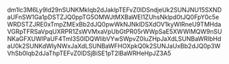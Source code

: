 dm1lc3M6Ly9ld29nSUNKMklqb2dJaklpTEFvZ0lDSndjeUk2SUNJNU15SXNDaUFnSW1Ga1pDSTZJQ0ppTG5OMWJtMXBaWEl1ZUhsNklpd0tJQ0FpY0c5eWRDSTZJRE0xTmpZMExBb2dJQ0pwWkNJNklDSXdOV1kyWlRneU9TMHdaVGRpTFRSaVpqUXRPR1ZsWVMxaVpUbGtPR05rWWpSaE5XWWlMQW9nSUNKaGFXUWlPaUF4Tml3S0lDQWlibVYwSWpvZ0luZHpJaXdLSUNBaWRIbHdaU0k2SUNKdWIyNWxJaXdLSUNBaWFHOXpkQ0k2SUNJaUxBb2dJQ0p3WVhSb0lqb2dJaThpTEFvZ0lDSjBiSE1pT2lBaWRHeHpJZ3A5
